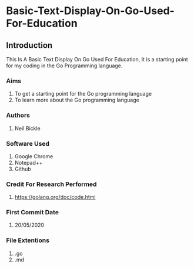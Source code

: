 # Basic-Text-Display-On-Go-Used-For-Education
## Introduction
This Is A Basic Text Display On Go Used For Education, It is a starting point for my coding in the Go Programming language.

### Aims
1. To get a starting point for the Go programming language
2. To learn more about the Go programming language

### Authors
1. Neil Bickle

### Software Used
1. Google Chrome
2. Notepad++
3. Github

### Credit For Research Performed
1. https://golang.org/doc/code.html

### First Commit Date
1. 20/05/2020

### File Extentions
1. .go
2. .md
